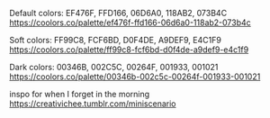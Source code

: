 Default colors:
EF476F, FFD166, 06D6A0, 118AB2, 073B4C
https://coolors.co/palette/ef476f-ffd166-06d6a0-118ab2-073b4c 

Soft colors:
FF99C8, FCF6BD, D0F4DE, A9DEF9, E4C1F9
https://coolors.co/palette/ff99c8-fcf6bd-d0f4de-a9def9-e4c1f9

Dark colors:
00346B, 002C5C, 00264F, 001933, 001021
https://coolors.co/palette/00346b-002c5c-00264f-001933-001021


inspo for when I forget in the morning 
https://creativichee.tumblr.com/miniscenario
